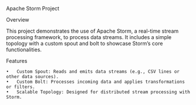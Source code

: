 Apache Storm Project

Overview

This project demonstrates the use of Apache Storm, a real-time stream processing framework, to process data streams. It includes a simple topology with a custom spout and bolt to showcase Storm’s core functionalities.

Features

	•	Custom Spout: Reads and emits data streams (e.g., CSV lines or other data sources).
	•	Custom Bolt: Processes incoming data and applies transformations or filters.
	•	Scalable Topology: Designed for distributed stream processing with Storm.
